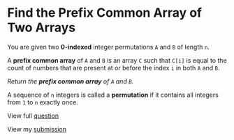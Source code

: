 # **Find the Prefix Common Array of Two Arrays**

You are given two **0-indexed** integer permutations `A` and `B` of length `n`.

A **prefix common array** of `A` and `B` is an array `C` such that `C[i]` is equal to the count of numbers that are present at or before the index `i` in both `A` and `B`.

_Return the **prefix common array** of `A` and `B`._

A sequence of `n` integers is called a **permutation** if it contains all integers from `1` to `n` exactly once.

View full [question](https://leetcode.com/problems/find-the-prefix-common-array-of-two-arrays?envType=daily-question&envId=2025-01-14)

View my [submission](https://leetcode.com/problems/find-the-prefix-common-array-of-two-arrays/submissions/1508490940)
